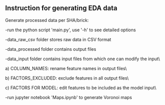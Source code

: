 ## Instruction for generating EDA data


Generate processed data per SHA/brick:


-run the python script 'main.py', use '-h' to see detailed options


-data_raw_csv folder stores raw data in CSV format

-data_processed folder contains output files


-data_input folder contains input files from which one can modify the input\

a) COLUMN_NAMES: rename feature names in output files\

b) FACTORS_EXCLUDED: exclude features in all output files\

c) FACTORS FOR MODEL: edit features to be included as the model input\

-run jupyter notebook 'Maps.ipynb' to generate Voronoi maps

